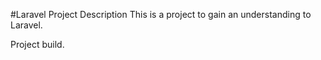 #Laravel Project Description
This is a project to gain an understanding to Laravel.

Project build.  
